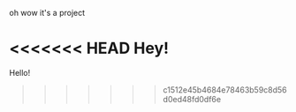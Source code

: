 oh wow it's a project

<<<<<<< HEAD
Hey!
=======
Hello!


>>>>>>> c1512e45b4684e78463b59c8d56d0ed48fd0df6e

